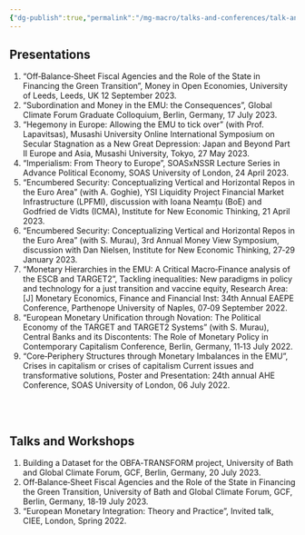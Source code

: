 ```yaml
---
{"dg-publish":true,"permalink":"/mg-macro/talks-and-conferences/talk-and-conferences/","created":"2023-12-11T22:40:02.142+00:00","updated":"2023-12-11T22:44:50.603+00:00"}
---
```



## Presentations

1. “Off‐Balance‐Sheet Fiscal Agencies and the Role of the State in Financing the Green Transition”, Money in Open Economies, University of Leeds, Leeds, UK 12 September 2023.
2. “Subordination and Money in the EMU: the Consequences”, Global Climate Forum Graduate Colloquium, Berlin, Germany, 17 July 2023.
3. “Hegemony in Europe: Allowing the EMU to tick over” (with Prof. Lapavitsas), Musashi University Online International Symposium on Secular Stagnation as a New Great Depression: Japan and Beyond Part II Europe and Asia, Musashi University, Tokyo, 27 May 2023.
4. “Imperialism: From Theory to Europe”, SOASxNSSR Lecture Series in Advance Political Economy, SOAS University of London, 24 April 2023.
5. “Encumbered Security: Conceptualizing Vertical and Horizontal Repos in the Euro Area” (with A. Goghie), YSI Liquidity Project Financial Market Infrastructure (LPFMI), discussion with Ioana Neamțu (BoE) and Godfried de Vidts (ICMA), Institute for New Economic Thinking, 21 April 2023.
6. “Encumbered Security: Conceptualizing Vertical and Horizontal Repos in the Euro Area” (with S. Murau), 3rd Annual Money View Symposium, discussion with Dan Nielsen, Institute for New Economic Thinking, 27‐29 January 2023.
7. “Monetary Hierarchies in the EMU: A Critical Macro‐Finance analysis of the ESCB and TARGET2”, Tackling inequalities: New paradigms in policy and technology for a just transition and vaccine equity, Research Area: [J] Monetary Economics, Finance and Financial Inst: 34th Annual EAEPE Conference, Parthenope University of Naples, 07‐09 September 2022.
8. “European Monetary Unification through Novation: The Political Economy of the TARGET and TARGET2 Systems” (with S. Murau), Central Banks and its Discontents: The Role of Monetary Policy in Contemporary Capitalism Conference, Berlin, Germany, 11‐13 July 2022.
9. “Core‐Periphery Structures through Monetary Imbalances in the EMU”, Crises in capitalism or crises of capitalism Current issues and transformative solutions, Poster and Presentation: 24th annual AHE Conference, SOAS University of London, 06 July 2022.

<br />
<br />

## Talks and Workshops

1. Building a Dataset for the OBFA‐TRANSFORM project, University of Bath and Global Climate Forum, GCF, Berlin, Germany, 20 July 2023.
2. Off‐Balance‐Sheet Fiscal Agencies and the Role of the State in Financing the Green Transition, University of Bath and Global Climate Forum, GCF, Berlin, Germany, 18‐19 July 2023.
3. “European Monetary Integration: Theory and Practice”, Invited talk, CIEE, London, Spring 2022.